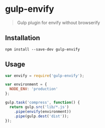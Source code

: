 # gulp-envify

> Gulp plugin for envify without browserify

## Installation

```
npm install --save-dev gulp-envify
```

## Usage

```javascript
var envify = require('gulp-envify');

var environment = {
  NODE_ENV: 'production'
};

gulp.task('compress', function() {
  return gulp.src('lib/*.js')
    .pipe(envify(environment))
    .pipe(gulp.dest('dist'));
});
```
